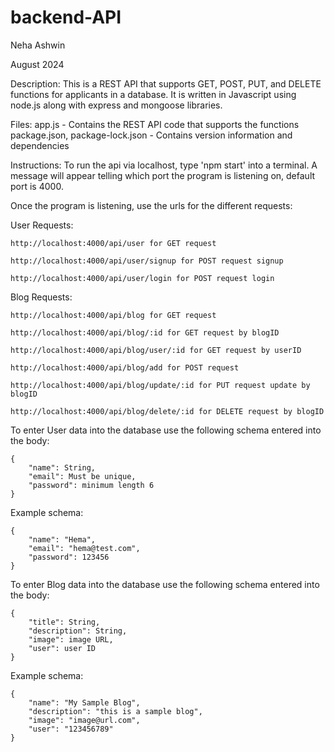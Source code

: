# backend-API

Neha Ashwin

August 2024

Description: This is a REST API that supports GET, POST, PUT, and DELETE
functions for applicants in a database. It is written in Javascript using
node.js along with express and mongoose libraries.

Files:
app.js - Contains the REST API code that supports the functions
package.json, package-lock.json - Contains version information and dependencies

Instructions:
To run the api via localhost, type 'npm start' into a terminal.
A message will appear telling which port the program is listening on,
default port is 4000. 

Once the program is listening, use the urls for the different requests: 

User Requests:

    http://localhost:4000/api/user for GET request

    http://localhost:4000/api/user/signup for POST request signup

    http://localhost:4000/api/user/login for POST request login

Blog Requests:

    http://localhost:4000/api/blog for GET request

    http://localhost:4000/api/blog/:id for GET request by blogID

    http://localhost:4000/api/blog/user/:id for GET request by userID

    http://localhost:4000/api/blog/add for POST request

    http://localhost:4000/api/blog/update/:id for PUT request update by blogID

    http://localhost:4000/api/blog/delete/:id for DELETE request by blogID

To enter User data into the database use the following schema entered into the body:

    {
        "name": String,
        "email": Must be unique,
        "password": minimum length 6
    }

Example schema:

    {
        "name": "Hema",
        "email": "hema@test.com",
        "password": 123456
    }

To enter Blog data into the database use the following schema entered into the body:

    {
        "title": String,
        "description": String,
        "image": image URL,
        "user": user ID
    }

Example schema:

    {
        "name": "My Sample Blog",
        "description": "this is a sample blog",
        "image": "image@url.com",
        "user": "123456789"
    }
